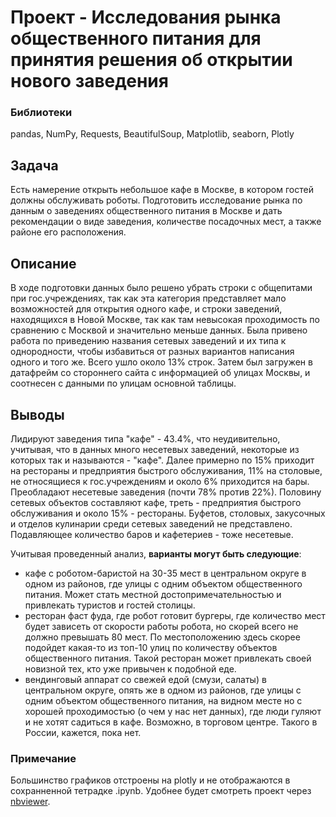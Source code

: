# Проект - Исследования рынка общественного питания для принятия решения об открытии нового заведения

### Библиотеки
pandas, NumPy, Requests, BeautifulSoup, Matplotlib, seaborn, Plotly

## Задача
Есть намерение открыть небольшое кафе в Москве, в котором гостей должны обслуживать роботы. Подготовить исследование рынка по данным о заведениях общественного питания в Москве и дать рекомендации о виде заведения, количестве посадочных мест, а также районе его расположения.

## Описание
В ходе подготовки данных было решено убрать строки с общепитами при гос.учреждениях, так как эта категория представляет мало возможностей для открытия одного кафе, и строки заведений, находящихся в Новой Москве, так как там невысокая проходимость по сравнению с Москвой и значительно меньше данных. Была привено работа по приведению названия сетевых заведений и их типа к однородности, чтобы избавиться от разных вариантов написания одного и того же. Всего ушло около 13% строк. Затем был загружен в датафрейм со стороннего сайта с информацией об улицах Москвы, и соотнесен с данными по улицам основной таблицы.

## Выводы
Лидируют заведения типа "кафе" - 43.4%, что неудивительно, учитывая, что в данных много несетевых заведений, некоторые из которых так и называются - "кафе". Далее примерно по 15% приходит на рестораны и предприятия быстрого обслуживания, 11% на столовые, не относящиеся к гос.учреждениям и около 6% приходится на бары.
Преобладают несетевые заведения (почти 78% против 22%). Половину сетевых объектов составляют кафе, треть - предприятия быстрого обслуживания и около 15% - рестораны. Буфетов, столовых, закусочных и отделов кулинарии среди сетевых заведений не представлено. Подавляющее количество баров и кафетериев - тоже несетевые. 


Учитывая проведенный анализ, **варианты могут быть следующие**:
- кафе с роботом-баристой на 30-35 мест в центральном округе в одном из районов, где улицы с одним объектом общественного питания. Может стать местной достопримечательностью и привлекать туристов и гостей столицы. 
- ресторан фаст фуда, где робот готовит бургеры, где количество мест будет зависеть от скорости работы робота, но скорей всего не должно превышать 80 мест. По местоположению здесь скорее подойдет какая-то из топ-10 улиц по количеству объектов общественного питания. Такой ресторан может привлекать своей новизной тех, кто уже привычен к подобной еде. 
- вендинговый аппарат со свежей едой (смузи, салаты) в центральном округе, опять же в одном из районов, где улицы с одним объектом общественного питания, на видном месте но с хорошей проходимостью (о чем у нас нет данных), где люди гуляют и не хотят садиться в кафе. Возможно, в торговом центре. Такого в России, кажется, пока нет.


### Примечание
Большинство графиков отстроены на plotly и не отображаются в сохранненной тетрадке .ipynb. Удобнее будет смотреть проект через [nbviewer](https://nbviewer.jupyter.org/).
